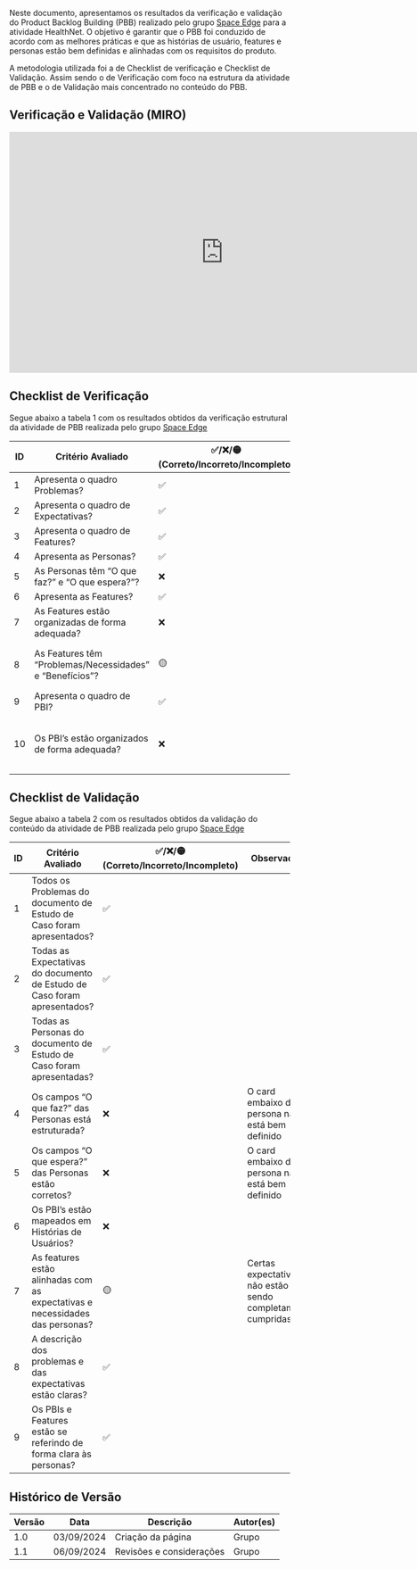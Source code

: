 Neste documento, apresentamos os resultados da verificação e validação do Product Backlog Building (PBB) realizado pelo grupo [Space Edge](https://mdsreq-fga-unb.github.io/2024.1-Echoeasy/#/./entregas/missao_03/entrega_final?id=_2-pbb-product-backlog-building) para a atividade HealthNet. O objetivo é garantir que o PBB foi conduzido de acordo com as melhores práticas e que as histórias de usuário, features e personas estão bem definidas e alinhadas com os requisitos do produto.

A metodologia utilizada foi a de Checklist de verificação e Checklist de Validação. Assim sendo o de Verificação com foco na estrutura da atividade de PBB e o de Validação mais concentrado no conteúdo do PBB. 

## Verificação e Validação (MIRO)
<iframe width="768" height="432" src="https://miro.com/app/live-embed/uXjVKhlhb2s=/?moveToViewport=-461,-1724,6785,3101&embedId=189018763101" frameborder="0" scrolling="no" allow="fullscreen; clipboard-read; clipboard-write" allowfullscreen></iframe>

## Checklist de Verificação 
Segue abaixo a tabela 1 com os resultados obtidos da verificação estrutural da atividade de PBB realizada pelo grupo [Space Edge](https://mdsreq-fga-unb.github.io/2024.1-Echoeasy/#/./entregas/missao_03/entrega_final?id=_2-pbb-product-backlog-building)

| **ID** | **Critério Avaliado**             | **✅/❌/🟡** <br>(Correto/Incorreto/Incompleto)| **Observações** |
|--------|-----------------------------------|-------------|-----------------|
| 1      |    Apresenta o quadro Problemas?  |   ✅       | |
| 2      |Apresenta o quadro de Expectativas?|   ✅       | |
| 3      |  Apresenta o quadro de Features?  |   ✅       | |
| 4      |      Apresenta as Personas?       |   ✅       | |
| 5      |As Personas têm “O que faz?” e “O que espera?”?|  ❌ | Não está bem definido |
| 6      |     Apresenta as Features?        |   ✅       | |
| 7      |As Features estão organizadas de forma adequada?| ❌ | Estão organizadas verticalmente |
| 8      |As Features têm “Problemas/Necessidades” e “Benefícios”?| 🟡  | Estrutura inadequada e de maneira não clara |
| 9      |    Apresenta o quadro de PBI?     |    ✅  |   |
| 10     |Os PBI’s estão organizados de forma adequada?| ❌ | Devido à má organização de features o PBI ficou desorganizado |

## Checklist de Validação
Segue abaixo a tabela 2 com os resultados obtidos da validação do conteúdo da atividade de PBB realizada pelo grupo [Space Edge](https://mdsreq-fga-unb.github.io/2024.1-Echoeasy/#/./entregas/missao_03/entrega_final?id=_2-pbb-product-backlog-building)

| **ID** | **Critério Avaliado** | **✅/❌/🟡** <br>(Correto/Incorreto/Incompleto) | **Observações** |
|--------|-----------------------------------|-------------|-----------------|
| 1      |Todos os Problemas do documento de Estudo de Caso foram apresentados?|✅| |
| 2      |Todas as Expectativas do documento de Estudo de Caso foram apresentados?|✅| |
| 3      |Todas as Personas do documento de Estudo de Caso foram apresentadas?|✅| |
| 4      |Os campos “O que faz?” das Personas está estruturada?| ❌ | O card embaixo da persona não está bem definido |
| 5      |Os campos “O que espera?” das Personas estão corretos? | ❌  | O card embaixo da persona não está bem definido |
| 6      |Os PBI’s estão mapeados em Histórias de Usuários?| ❌ | |
| 7      |As features estão alinhadas com as expectativas e necessidades das personas?| 🟡  | Certas expectativas não estão sendo completamente cumpridas|
| 8      |A descrição dos problemas e das expectativas estão claras?|  ✅ |   |
| 9     |Os PBIs e Features estão se referindo de forma clara às personas?| ✅ |  |


## Histórico de Versão

| Versão | Data       | Descrição                                                         | Autor(es)       |
|--------|------------|-------------------------------------------------------------------|-----------------|
| 1.0    | 03/09/2024 | Criação da página                                    | Grupo   |
|1.1|06/09/2024| Revisões e considerações | Grupo |
